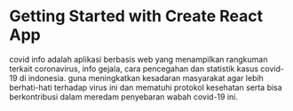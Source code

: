 # Getting Started with Create React App

covid info adalah aplikasi berbasis web yang menampilkan rangkuman terkait coronavirus, info gejala, cara pencegahan dan statistik kasus covid-19 di indonesia. guna meningkatkan kesadaran masyarakat agar lebih berhati-hati terhadap virus ini dan mematuhi protokol kesehatan serta bisa berkontribusi dalam meredam penyebaran wabah covid-19 ini.